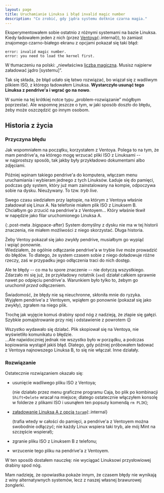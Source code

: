 ```yaml
---
layout: page
title: Uruchamianie Linuksa i błąd invalid magic number
description: "Co zrobić, gdy jądra systemu dotknie czarna magia."
---
```


Eksperymentowałem sobie ostatnio z&nbsp;różnymi systemami na bazie Linuksa. Kiedy ładowałem jeden z&nbsp;nich (przez [Ventoya](/tutorials/ventoy){:.internal}), to zamiast znajomego czarno-białego ekranu z&nbsp;opcjami pokazał się taki błąd:

```
error: invalid magic number.
error: you need to load the kernel first.
```

W tłumaczeniu na polski: „niewłaściwa [liczba magiczna](https://en.wikipedia.org/wiki/Magic_number_(programming)). Musisz najpierw załadować jądro \[systemu\]”.

Tak się składa, że błąd udało się łatwo rozwiązać, bo wiązał się z&nbsp;wadliwym plikiem ISO, z&nbsp;którego ładowałem Linuksa. **Wystarczyło usunąć tego Linuksa z&nbsp;pendrive'a i&nbsp;wgrać go na nowo**.

W sumie na tej krótkiej notce typu „problem-rozwiązanie” mógłbym poprzestać. Ale wspomnę jeszcze o&nbsp;tym, w&nbsp;jaki sposób doszło do błędu, żeby może oszczędzić go innym osobom.

## Historia z&nbsp;życia

### Przyczyna błędu

Jak wspomniałem na początku, korzystałem z&nbsp;Ventoya. Polega to na tym, że mam pendrive'a, na którego mogę wrzucać pliki ISO z&nbsp;Linuksami -- w&nbsp;najprostszy sposób, tak jakby były przykładowo dokumentami albo zdjęciami.

Później wpinam takiego pendrive'a do komputera, włączam menu uruchamiania i&nbsp;wybieram jednego z&nbsp;tych Linuksów. Ładuje się do pamięci, podczas gdy system, który już mam zainstalowany na kompie, odpoczywa sobie na dysku. Nieużywany. To tzw. *tryb live*.

Swego czasu siedziałem przy laptopie, na którym z&nbsp;Ventoya właśnie załadował się Linux A. Na telefonie miałem plik ISO z&nbsp;Linuksem B.  
Chciałbym go zrzucić na pendrive'a z&nbsp;Ventoyem... Który właśnie tkwił w&nbsp;napędzie jako filar uruchomionego Linuksa A.

{:.post-meta .bigspace-after}
System domyślny z&nbsp;dysku nie ma w&nbsp;tej historii znaczenia, nie miałem możliwości z&nbsp;niego skorzystać. Długa historia.

Żeby Ventoy pokazał się jako zwykły pendrive, musiałbym go wypiąć i&nbsp;wpiąć ponownie.  
Wiedziałem, że ogólnie odłączanie pendrive'a w&nbsp;trybie *live* może prowadzić do błędów. To dlatego, że system czasem sobie z&nbsp;niego doładowuje różne rzeczy, zaś w&nbsp;przypadku jego odłączenia traci do nich dostęp.

Ale te błędy -- co ma tu spore znaczenie -- nie dotyczą wszystkiego. Zdarzało mi się już, że przykładowy notatnik (`xed`) działał całkiem sprawnie nawet po odpięciu pendrive'a. Warunkiem było tylko to, żebym go uruchomił *przed* odłączeniem.

Świadomość, że błędy nie są nieuchronne, skłoniła mnie do ryzyka. Wyjąłem pendrive'a z&nbsp;Ventoyem, wpiąłem go ponownie (pokazał się jako zwykły), zgrałem na niego plik.

Trochę jak wyjęcie komuś drabiny spod nóg z&nbsp;nadzieją, że złapie się gałęzi. Szybkie pomajstrowanie przy niej i&nbsp;odstawienie z&nbsp;powrotem :wink:

Wszystko wydawało się działać. Plik skopiował się na Ventoya, nie wyświetliło komunikatu o&nbsp;błędzie.  
...Ale najwidoczniej jednak nie wszystko było w&nbsp;porządku, a&nbsp;podczas kopiowania wystąpił jakiś błąd. Dlatego, gdy później próbowałem ładować z&nbsp;Ventoya najnowszego Linuksa B, to się nie włączał. Inne działały.

### Rozwiązanie

Ostatecznie rozwiązaniem okazało się:

* usunięcie wadliwego pliku ISO z&nbsp;Ventoya;

  (nie działało przez menu graficzne programu Caja, bo plik po kombinacji `Shift+Delete` wracał na miejsce; dlatego ostatecznie włączyłem konsolę w&nbsp;folderze z&nbsp;plikami ISO i&nbsp;usunąłem ten popsuty komendą `rm PLIK`);

* [załadowanie Linuksa A&nbsp;z&nbsp;opcją `toram`](/tutorials/live-squashfs-problem.html){:.internal}

  (trafia wtedy w&nbsp;całości do pamięci, a&nbsp;pendrive'a z&nbsp;Ventoyem można swobodnie odłączyć; nie każdy Linux wspiera taki tryb, ale mój Mint na szczęście wspierał);

* zgranie pliku ISO z&nbsp;Linuksem B&nbsp;z telefonu;
* wrzucenie tego pliku na pendrive'a z&nbsp;Ventoyem.

W ten sposób dostałem nauczkę: nie wyciągać Linuksowi przysłowiowej drabiny spod nóg.

Mam nadzieję, że opowiastka pokaże innym, że czasem błędy nie wynikają z&nbsp;winy alternatywnych systemów, lecz z&nbsp;naszej własnej brawurowej żonglerki.
